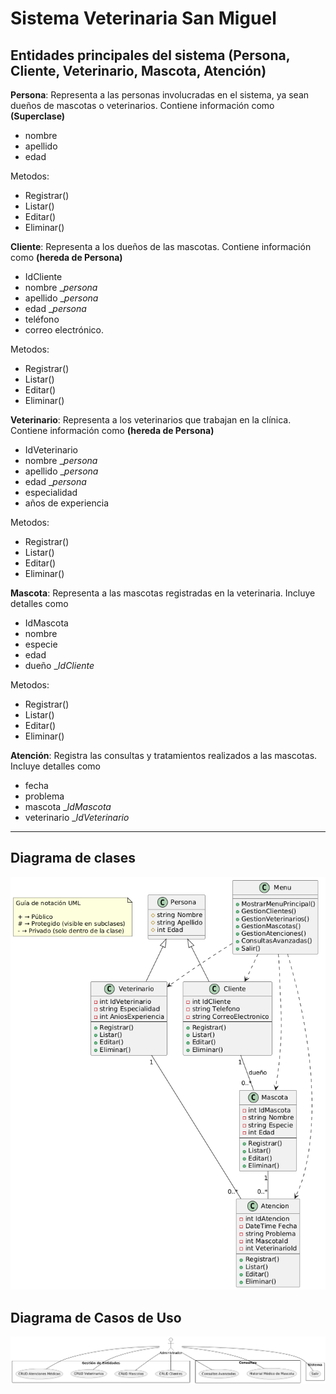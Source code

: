 # Sistema Veterinaria San Miguel

## Entidades principales del sistema (Persona, Cliente, Veterinario, Mascota, Atención)

**Persona**: Representa a las personas involucradas en el sistema, ya sean dueños de mascotas o veterinarios. Contiene información como **(Superclase)**

- nombre
- apellido
- edad

Metodos:

- Registrar()
- Listar()
- Editar()
- Eliminar()

**Cliente**: Representa a los dueños de las mascotas. Contiene información como **(hereda de Persona)**

- IdCliente
- nombre _*persona*
- apellido _*persona*
- edad _*persona*
- teléfono
- correo electrónico.

Metodos:

- Registrar()
- Listar()
- Editar()
- Eliminar()

**Veterinario**: Representa a los veterinarios que trabajan en la clínica. Contiene información como **(hereda de Persona)**

- IdVeterinario
- nombre _*persona*
- apellido _*persona*
- edad _*persona*
- especialidad
- años de experiencia

Metodos:

- Registrar()
- Listar()
- Editar()
- Eliminar()

**Mascota**: Representa a las mascotas registradas en la veterinaria. Incluye detalles como

- IdMascota
- nombre
- especie
- edad
- dueño _*IdCliente*

Metodos:

- Registrar()
- Listar()
- Editar()
- Eliminar()

**Atención**: Registra las consultas y tratamientos realizados a las mascotas. Incluye detalles como

- fecha
- problema
- mascota _*IdMascota*
- veterinario _*IdVeterinario*

---

## Diagrama de clases

![Diagrama de clases](docs/DiagramaDeClases.png)

## Diagrama de Casos de Uso

![Diagrama de casos de uso](docs/DiagramaDeCasosDeUso.png)
